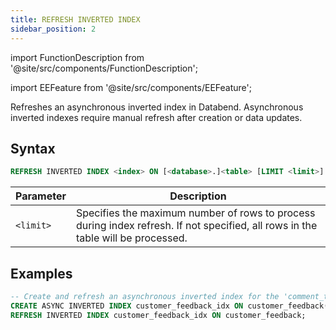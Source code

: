 ```yaml
---
title: REFRESH INVERTED INDEX
sidebar_position: 2
---
```


import FunctionDescription from '@site/src/components/FunctionDescription';

<FunctionDescription description="Introduced or updated: v1.2.405"/>

import EEFeature from '@site/src/components/EEFeature';

<EEFeature featureName='INVERTED INDEX'/>

Refreshes an asynchronous inverted index in Databend. Asynchronous inverted indexes require manual refresh after creation or data updates.

## Syntax

```sql
REFRESH INVERTED INDEX <index> ON [<database>.]<table> [LIMIT <limit>]
```

| Parameter | Description                                                                                                                      |
|-----------|----------------------------------------------------------------------------------------------------------------------------------|
| `<limit>` | Specifies the maximum number of rows to process during index refresh. If not specified, all rows in the table will be processed. |

## Examples

```sql
-- Create and refresh an asynchronous inverted index for the 'comment_title' and 'comment_body' columns in the table 'user_comments'
CREATE ASYNC INVERTED INDEX customer_feedback_idx ON customer_feedback(comment_title, comment_body);
REFRESH INVERTED INDEX customer_feedback_idx ON customer_feedback;
```
